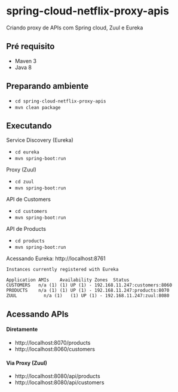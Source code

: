 # spring-cloud-netflix-proxy-apis
Criando proxy de APIs com Spring cloud, Zuul e Eureka

## Pré requisito
- Maven 3
- Java 8

## Preparando ambiente

- ```cd spring-cloud-netflix-proxy-apis```
- ```mvn clean package```

## Executando 

Service Discovery (Eureka)
- ```cd eureka```
- ```mvn spring-boot:run```

Proxy (Zuul)
- ```cd zuul```
- ```mvn spring-boot:run```

API de Customers
- ```cd customers```
- ```mvn spring-boot:run```

API de Products
- ```cd products```
- ```mvn spring-boot:run```


Acessando Eureka: http://localhost:8761
````
Instances currently registered with Eureka

Application	AMIs	Availability Zones	Status
CUSTOMERS	n/a (1)	(1)	UP (1) - 192.168.11.247:customers:8060
PRODUCTS	n/a (1)	(1)	UP (1) - 192.168.11.247:products:8070
ZUUL	      n/a (1)	(1)	UP (1) - 192.168.11.247:zuul:8080
````

## Acessando APIs

#### Diretamente
- http://localhost:8070/products
- http://localhost:8060/customers

#### Via Proxy (Zuul)
- http://localhost:8080/api/products
- http://localhost:8080/api/customers

